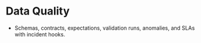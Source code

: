 # Data Quality
- Schemas, contracts, expectations, validation runs, anomalies, and SLAs with incident hooks.
